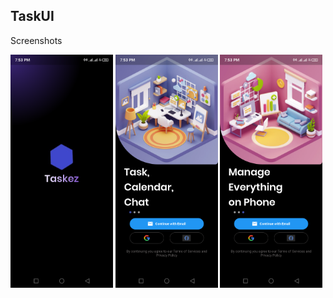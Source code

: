 ## TaskUI
Screenshots
<p float="left">
<img src="https://raw.githubusercontent.com/UI-Light/TaskUI/main/screenshots/splash_screen.png"  width="32.5%"> 
<img src="https://raw.githubusercontent.com/UI-Light/TaskUI/main/screenshots/onboarding_1.png"  width="32.5%"> 
<img src="https://raw.githubusercontent.com/UI-Light/TaskUI/main/screenshots/onboarding_2.png"  width="32.5%"> 
</p>
